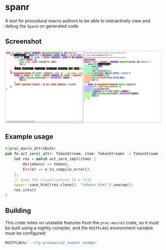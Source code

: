 # spanr

A tool for procedural macro authors to be able to interactively view and debug
the `Span`s on generated code.

## Screenshot

![screenshot](screenshot.png)

## Example usage

```rust
#[proc_macro_attribute]
pub fn act_zero(_attr: TokenStream, item: TokenStream) -> TokenStream {
    let res = match act_zero_impl(item) {
        Ok(tokens) => tokens,
        Err(e) => e.to_compile_error(),
    };
    // Save the visualization to a file
    spanr::save_html(res.clone(), "tokens.html").unwrap();
    res.into()
}
```

## Building

This crate relies on unstable features from the `proc-macro2` crate, so it must
be built using a nightly compiler, and the `RUSTFLAGS` environment variable
must be configured:

```bash
RUSTFLAGS='--cfg procmacro2_semver_exempt'
```
